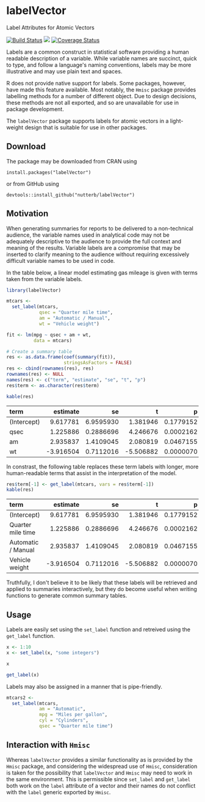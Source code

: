 # labelVector
Label Attributes for Atomic Vectors

[![Build Status](https://travis-ci.org/nutterb/labelVector.png?branch=master)](https://travis-ci.org/nutterb/labelVector)
![](http://cranlogs.r-pkg.org/badges/grand-total/labelVector)
[![Coverage Status](https://coveralls.io/repos/nutterb/labelVEctor/badge.svg?branch=master&service=github)](https://coveralls.io/github/nutterb/labelVector?branch=master)


Labels are a common construct in statistical software providing a human readable description of a variable. While variable names are succinct, quick to type, and follow a language's naming conventions, labels may  be more illustrative and may use plain text and spaces. 

R does not provide native support for labels. Some packages, however, have made this feature available.  Most notably, the `Hmisc` package provides labelling methods for a number of different object. Due to design decisions, these methods are not all exported, and so are unavailable for use in package development.  

The `labelVector` package supports labels for atomic vectors in a light-weight design that is suitable for use in other packages.

## Download

The package may be downloaded from CRAN using

    install.packages("labelVector")
    
or from GitHub using 

    devtools::install_github("nutterb/labelVector")

## Motivation 

When generating summaries for reports to be delivered to a non-technical audience, the variable names used in analytical code may not be adequately descriptive to the audience to provide the full context and meaning of the results.  Variable labels are a compromise that may be inserted to clarify meaning to the audience without requiring excessively difficult variable names to be used in code.

In the table below, a linear model estimating gas mileage is given with terms taken from the variable labels.

```r
library(labelVector)

mtcars <- 
  set_label(mtcars,
            qsec = "Quarter mile time",
            am = "Automatic / Manual",
            wt = "Vehicle weight")

fit <- lm(mpg ~ qsec + am + wt, 
          data = mtcars)

# Create a summary table
res <- as.data.frame(coef(summary(fit)), 
                     stringsAsFactors = FALSE)
res <- cbind(rownames(res), res)
rownames(res) <- NULL
names(res) <- c("term", "estimate", "se", "t", "p")
res$term <- as.character(res$term)

kable(res)
```

|term        |  estimate|        se|         t|         p|
|:-----------|---------:|---------:|---------:|---------:|
|(Intercept) |  9.617781| 6.9595930|  1.381946| 0.1779152|
|qsec        |  1.225886| 0.2886696|  4.246676| 0.0002162|
|am          |  2.935837| 1.4109045|  2.080819| 0.0467155|
|wt          | -3.916504| 0.7112016| -5.506882| 0.0000070|

In constrast, the following table replaces these term labels with longer, more human-readable terms that assist in the interpretation of the model.

```r
res$term[-1] <- get_label(mtcars, vars = res$term[-1])
kable(res)
```

|term               |  estimate|        se|         t|         p|
|:------------------|---------:|---------:|---------:|---------:|
|(Intercept)        |  9.617781| 6.9595930|  1.381946| 0.1779152|
|Quarter mile time  |  1.225886| 0.2886696|  4.246676| 0.0002162|
|Automatic / Manual |  2.935837| 1.4109045|  2.080819| 0.0467155|
|Vehicle weight     | -3.916504| 0.7112016| -5.506882| 0.0000070|

Truthfully, I don't believe it to be likely that these labels will be retrieved and applied to summaries interactively, but they do become useful when writing functions to generate common summary tables.

## Usage

Labels are easily set using the `set_label` function and retreived using the `get_label` function.

```r
x <- 1:10
x <- set_label(x, "some integers")

x

get_label(x)
```

Labels may also be assigned in a manner that is pipe-friendly.

```r
mtcars2 <- 
  set_label(mtcars,
            am = "Automatic",
            mpg = "Miles per gallon",
            cyl = "Cylinders",
            qsec = "Quarter mile time")
```

## Interaction with `Hmisc`

Whereas `labelVector` provides a similar functionality as is provided by the `Hmisc` package, and considering the widespread use of `Hmisc`, consideration is taken for the possibility that `labelVector` and `Hmisc` may need to work in the same environment. This is permissible since `set_label` and `get_label` both work on the `label` attribute of a vector and their names do not conflict with the `label` generic exported by `Hmisc`.

